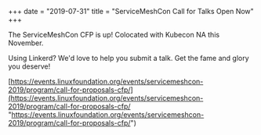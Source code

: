 +++
date = "2019-07-31"
title = "ServiceMeshCon Call for Talks Open Now"
+++

The ServiceMeshCon CFP is up! Colocated with Kubecon NA this November.

Using Linkerd? We'd love to help you submit a talk. Get the fame and glory you
deserve!

[https://events.linuxfoundation.org/events/servicemeshcon-2019/program/call-for-proposals-cfp/](https://events.linuxfoundation.org/events/servicemeshcon-2019/program/call-for-proposals-cfp/
"https://events.linuxfoundation.org/events/servicemeshcon-2019/program/call-for-proposals-cfp/")
